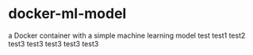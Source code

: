 # docker-ml-model
a Docker container with a simple machine learning model
test
test1
test2
test3
test3
test3
test3
test3
